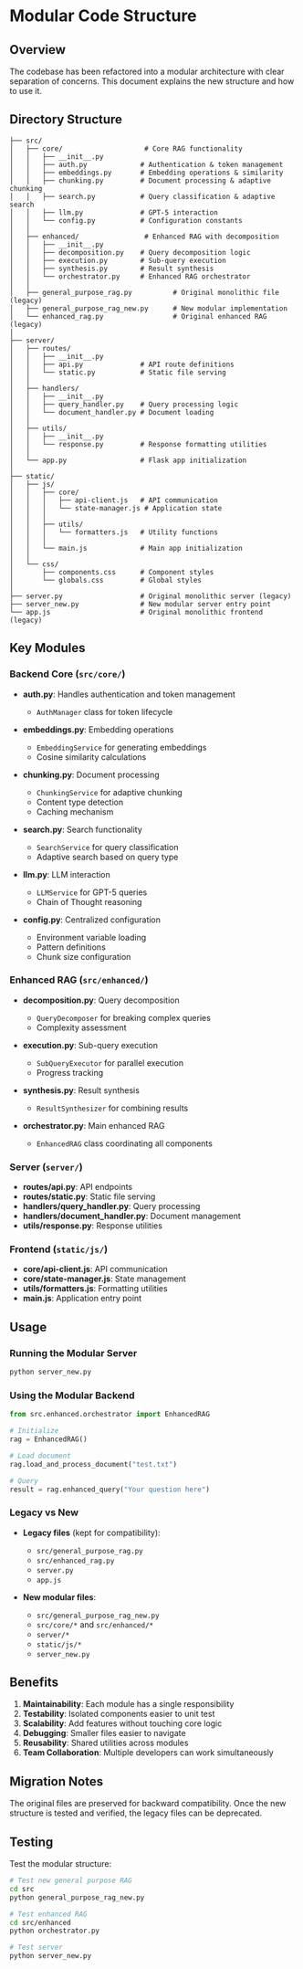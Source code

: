 # Modular Code Structure

## Overview

The codebase has been refactored into a modular architecture with clear separation of concerns. This document explains the new structure and how to use it.

## Directory Structure

```
├── src/
│   ├── core/                    # Core RAG functionality
│   │   ├── __init__.py
│   │   ├── auth.py             # Authentication & token management
│   │   ├── embeddings.py       # Embedding operations & similarity
│   │   ├── chunking.py         # Document processing & adaptive chunking
│   │   ├── search.py           # Query classification & adaptive search
│   │   ├── llm.py              # GPT-5 interaction
│   │   └── config.py           # Configuration constants
│   │
│   ├── enhanced/                # Enhanced RAG with decomposition
│   │   ├── __init__.py
│   │   ├── decomposition.py    # Query decomposition logic
│   │   ├── execution.py        # Sub-query execution
│   │   ├── synthesis.py        # Result synthesis
│   │   └── orchestrator.py     # Enhanced RAG orchestrator
│   │
│   ├── general_purpose_rag.py          # Original monolithic file (legacy)
│   ├── general_purpose_rag_new.py      # New modular implementation
│   └── enhanced_rag.py                 # Original enhanced RAG (legacy)
│
├── server/
│   ├── routes/
│   │   ├── __init__.py
│   │   ├── api.py              # API route definitions
│   │   └── static.py           # Static file serving
│   │
│   ├── handlers/
│   │   ├── __init__.py
│   │   ├── query_handler.py    # Query processing logic
│   │   └── document_handler.py # Document loading
│   │
│   ├── utils/
│   │   ├── __init__.py
│   │   └── response.py         # Response formatting utilities
│   │
│   └── app.py                  # Flask app initialization
│
├── static/
│   ├── js/
│   │   ├── core/
│   │   │   ├── api-client.js   # API communication
│   │   │   └── state-manager.js # Application state
│   │   │
│   │   ├── utils/
│   │   │   └── formatters.js   # Utility functions
│   │   │
│   │   └── main.js             # Main app initialization
│   │
│   └── css/
│       ├── components.css      # Component styles
│       └── globals.css         # Global styles
│
├── server.py                   # Original monolithic server (legacy)
├── server_new.py               # New modular server entry point
└── app.js                      # Original monolithic frontend (legacy)
```

## Key Modules

### Backend Core (`src/core/`)

- **auth.py**: Handles authentication and token management
  - `AuthManager` class for token lifecycle

- **embeddings.py**: Embedding operations
  - `EmbeddingService` for generating embeddings
  - Cosine similarity calculations

- **chunking.py**: Document processing
  - `ChunkingService` for adaptive chunking
  - Content type detection
  - Caching mechanism

- **search.py**: Search functionality
  - `SearchService` for query classification
  - Adaptive search based on query type

- **llm.py**: LLM interaction
  - `LLMService` for GPT-5 queries
  - Chain of Thought reasoning

- **config.py**: Centralized configuration
  - Environment variable loading
  - Pattern definitions
  - Chunk size configuration

### Enhanced RAG (`src/enhanced/`)

- **decomposition.py**: Query decomposition
  - `QueryDecomposer` for breaking complex queries
  - Complexity assessment

- **execution.py**: Sub-query execution
  - `SubQueryExecutor` for parallel execution
  - Progress tracking

- **synthesis.py**: Result synthesis
  - `ResultSynthesizer` for combining results

- **orchestrator.py**: Main enhanced RAG
  - `EnhancedRAG` class coordinating all components

### Server (`server/`)

- **routes/api.py**: API endpoints
- **routes/static.py**: Static file serving
- **handlers/query_handler.py**: Query processing
- **handlers/document_handler.py**: Document management
- **utils/response.py**: Response utilities

### Frontend (`static/js/`)

- **core/api-client.js**: API communication
- **core/state-manager.js**: State management
- **utils/formatters.js**: Formatting utilities
- **main.js**: Application entry point

## Usage

### Running the Modular Server

```bash
python server_new.py
```

### Using the Modular Backend

```python
from src.enhanced.orchestrator import EnhancedRAG

# Initialize
rag = EnhancedRAG()

# Load document
rag.load_and_process_document("test.txt")

# Query
result = rag.enhanced_query("Your question here")
```

### Legacy vs New

- **Legacy files** (kept for compatibility):
  - `src/general_purpose_rag.py`
  - `src/enhanced_rag.py`
  - `server.py`
  - `app.js`

- **New modular files**:
  - `src/general_purpose_rag_new.py`
  - `src/core/*` and `src/enhanced/*`
  - `server/*`
  - `static/js/*`
  - `server_new.py`

## Benefits

1. **Maintainability**: Each module has a single responsibility
2. **Testability**: Isolated components easier to unit test
3. **Scalability**: Add features without touching core logic
4. **Debugging**: Smaller files easier to navigate
5. **Reusability**: Shared utilities across modules
6. **Team Collaboration**: Multiple developers can work simultaneously

## Migration Notes

The original files are preserved for backward compatibility. Once the new structure is tested and verified, the legacy files can be deprecated.

## Testing

Test the modular structure:

```bash
# Test new general purpose RAG
cd src
python general_purpose_rag_new.py

# Test enhanced RAG
cd src/enhanced
python orchestrator.py

# Test server
python server_new.py
```